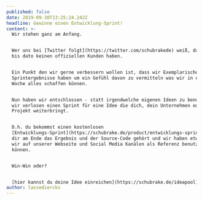 ```yaml
---
published: false
date: 2019-09-30T13:25:24.242Z
headline: Gewinne einen Entwicklung-Sprint!
content: >-
  Wir stehen ganz am Anfang. 


  Wer uns bei [Twitter folgt](https://twitter.com/schubrakede) weiß, dass wir
  bis dato keinen offiziellen Kunden haben. 


  Ein Punkt den wir gerne verbessern wollen ist, dass wir Exemplarische
  Sprintergebnisse haben um ein Gefühl davon zu vermitteln was wir in einer
  Woche alles schaffen können. 


  Nun haben wir entschlossen - statt irgendwelche eigenen Ideen zu benutzen -
  wir verlosen einen Sprint für eine Idee die dich, dein Unternehmen oder dein
  Projekt weiterbringt.


  D.h. du bekommst einen kostenlosen
  [Entwicklungs-Sprint](https://schubrake.de/product/entwicklungs-sprint) wobei
  dir am Ende das Ergebnis und der Source-Code gehört und wir haben etwas, was
  wir auf unserer Webseite und Social Media Kanälen als Referenz benutzten
  können.


  Win-Win oder?


  [hier kannst du deine Idee einreichen](https://schubrake.de/ideapool)
author: lassediercks
---
```


